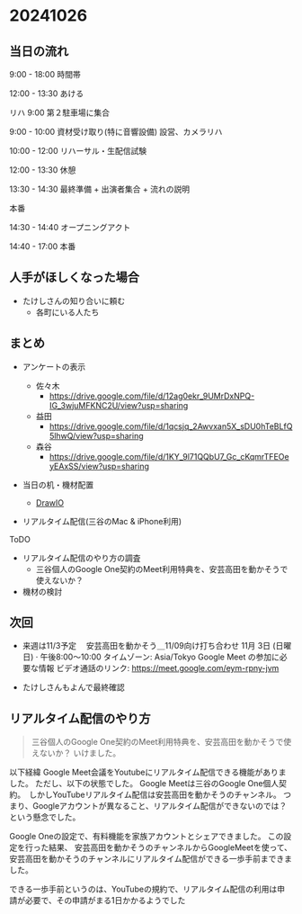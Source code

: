 # 20241026

## 当日の流れ

9:00 - 18:00 時間帯

12:00 - 13:30 あける


リハ
         9:00 第２駐車場に集合

 9:00 - 10:00 資材受け取り(特に音響設備) 設営、カメラリハ

10:00 - 12:00 リハーサル・生配信試験

12:00 - 13:30 休憩

13:30 - 14:30 最終準備 + 出演者集合 + 流れの説明

本番


14:30 - 14:40 オープニングアクト 

14:40 - 17:00 本番 




## 人手がほしくなった場合
- たけしさんの知り合いに頼む
  - 各町にいる人たち


## まとめ
- アンケートの表示
  - 佐々木
    - https://drive.google.com/file/d/12ag0ekr_9UMrDxNPQ-IG_3wjuMFKNC2U/view?usp=sharing
  - 益田
    - https://drive.google.com/file/d/1qcsjq_2Awvxan5X_sDU0hTeBLfQ5lhwQ/view?usp=sharing
  - 森谷
    - https://drive.google.com/file/d/1KY_9l71QQbU7_Gc_cKqmrTFEOeyEAxSS/view?usp=sharing

- 当日の机・機材配置
  - [DrawIO](./../20241012/prepare.drawio)
- リアルタイム配信(三谷のMac & iPhone利用)

ToDO
- リアルタイム配信のやり方の調査
  - 三谷個人のGoogle One契約のMeet利用特典を、安芸高田を動かそうで使えないか？
- 機材の検討


## 次回
- 来週は11/3予定　
  安芸高田を動かそう＿11/09向け打ち合わせ
11月 3日 (日曜日) · 午後8:00～10:00
タイムゾーン: Asia/Tokyo
Google Meet の参加に必要な情報
ビデオ通話のリンク: https://meet.google.com/eym-rpny-jvm

- たけしさんもよんで最終確認

## リアルタイム配信のやり方
> 三谷個人のGoogle One契約のMeet利用特典を、安芸高田を動かそうで使えないか？
いけました。

以下経緯
Google Meet会議をYoutubeにリアルタイム配信できる機能がありました。
ただし、以下の状態でした。
Google Meetは三谷のGoogle One個人契約。　しかしYouTubeリアルタイム配信は安芸高田を動かそうのチャンネル。
つまり、Googleアカウントが異なること、リアルタイム配信ができないのでは？という懸念でした。

Google Oneの設定で、有料機能を家族アカウントとシェアできました。
この設定を行った結果、
安芸高田を動かそうのチャンネルからGoogleMeetを使って、安芸高田を動かそうのチャンネルにリアルタイム配信ができる一歩手前まできました。

できる一歩手前というのは、YouTubeの規約で、リアルタイム配信の利用は申請が必要で、その申請がまる1日かかるようでした
